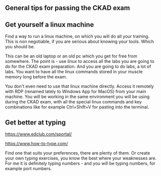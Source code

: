 ## General tips for passing the CKAD exam

## Get yourself a linux machine

Find a way to run a linux machine, on which you will do all your training. This is non negotiable, if you are serious about knowing your tools. Which you should be.

This can be an old laptop or an old pc which you get for free from somewhere. The point is - use linux to access all the labs you are going to do for the CKAD exam preparation. And you are going to do labs, a lot of labs. You want to have all the linux commands stored in your muscle memory long before the exam.

You don't even need to use that linux machine directly. Access it remotely with RDP (renamed lately to Windows App for MacOS) from your main machine. You will be working in the same environment you will be using during the CKAD exam, with all the special linux commands and key combinations like for example Ctrl+Shift+V for pasting into the terminal.

## Get better at typing
https://www.edclub.com/sportal/

https://www.how-to-type.com/

Find one that suits your preferences, there are plenty of them. Or create your own typing exercises, you know the best where your weaknesses are. For me it is definitely typing numbers - and you will be typing numbers, for example port numbers.

